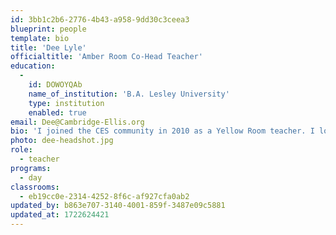 ```yaml
---
id: 3bb1c2b6-2776-4b43-a958-9dd30c3ceea3
blueprint: people
template: bio
title: 'Dee Lyle'
officialtitle: 'Amber Room Co-Head Teacher'
education:
  -
    id: DOWOYQAb
    name_of_institution: 'B.A. Lesley University'
    type: institution
    enabled: true
email: Dee@Cambridge-Ellis.org
bio: 'I joined the CES community in 2010 as a Yellow Room teacher. I love Cambridge-Ellis and being part of a community that supports and encourages children as they explore and develop into problem solvers and community members. I live in Arlington with my daughter, Olivia, who is starting her junior year in college. When I am not at CES, I enjoy spending time with family and friends, hiking, biking, and being on my yoga mat. In 2022, I completed a 200 hour yoga teacher training with Breathe for Change and love to share my love of yoga with children.'
photo: dee-headshot.jpg
role:
  - teacher
programs:
  - day
classrooms:
  - eb19cc0e-2314-4252-8f6c-af927cfa0ab2
updated_by: b863e707-3140-4001-859f-3487e09c5881
updated_at: 1722624421
---
```

